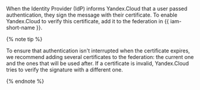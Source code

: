 When the Identity Provider (IdP) informs Yandex.Cloud that a user passed authentication, they sign the message with their certificate. To enable Yandex.Cloud to verify this certificate, add it to the federation in {{ iam-short-name }}.

{% note tip %}

To ensure that authentication isn't interrupted when the certificate expires, we recommend adding several certificates to the federation: the current one and the ones that will be used after. If a certificate is invalid, Yandex.Cloud tries to verify the signature with a different one.

{% endnote %}

